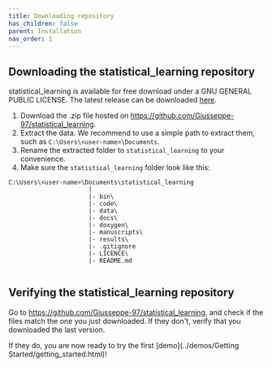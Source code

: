 ```yaml
---
title: Downloading repository
has_children: false
parent: Installation
nav_order: 1
---
```


## Downloading the statistical_learning repository

statistical_learning is available for free download under a GNU GENERAL PUBLIC LICENSE. The latest release can be downloaded [here](https://github.com/Giusseppe-97/statistical_learning). 

1. Download the .zip file hosted on https://github.com/Giusseppe-97/statistical_learning.
2. Extract the data. We recommend to use a simple path to extract them, such as `C:\Users\<user-name>\Documents`.
3. Rename the extracted folder to `statistical_learning` to your convenience.
4. Make sure the `statistical_learning` folder look like this:

```
C:\Users\<user-name>\Documents\statistical_learning
                      |
                      |- bin\
                      |- code\
                      |- data\
                      |- docs\
                      |- doxygen\
                      |- manuscripts\       
                      |- results\       
                      |- .gitignore  
                      |- LICENCE\    
                      |- README.md  
                                                                         
```

## Verifying the statistical_learning repository

Go to <https://github.com/Giusseppe-97/statistical_learning>, and check if the files match the one you just downloaded.
If they don't, verify that you downloaded the last version.

If they do, you are now ready to try the first [demo](../demos/Getting Started/getting_started.html)!




